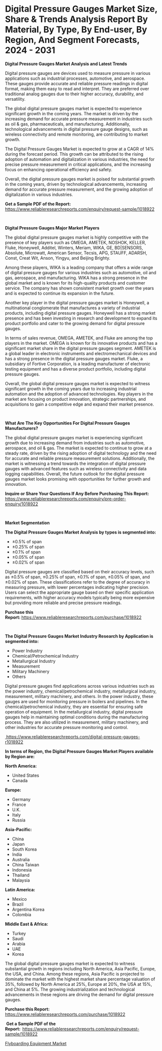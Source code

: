 <p><h1>Digital Pressure Gauges Market Size, Share & Trends Analysis Report By Material, By Type, By End-user, By Region, And Segment Forecasts, 2024 - 2031</h1></p><p><strong>Digital Pressure Gauges Market Analysis and Latest Trends</strong></p>
<p><p>Digital pressure gauges are devices used to measure pressure in various applications such as industrial processes, automotive, and aerospace. These gauges provide accurate and reliable pressure readings in digital format, making them easy to read and interpret. They are preferred over traditional analog gauges due to their higher accuracy, durability, and versatility.</p><p>The global digital pressure gauges market is expected to experience significant growth in the coming years. The market is driven by the increasing demand for accurate pressure measurement in industries such as oil & gas, pharmaceuticals, and manufacturing. Additionally, technological advancements in digital pressure gauge designs, such as wireless connectivity and remote monitoring, are contributing to market growth.</p><p>The Digital Pressure Gauges Market is expected to grow at a CAGR of 14% during the forecast period. This growth can be attributed to the rising adoption of automation and digitalization in various industries, the need for precise pressure measurement in critical applications, and the increasing focus on enhancing operational efficiency and safety.</p><p>Overall, the digital pressure gauges market is poised for substantial growth in the coming years, driven by technological advancements, increasing demand for accurate pressure measurement, and the growing adoption of digitalization in various industries.</p></p>
<p><strong>Get a Sample PDF of the Report:&nbsp;</strong> <a href="https://www.reliableresearchreports.com/enquiry/request-sample/1018922">https://www.reliableresearchreports.com/enquiry/request-sample/1018922</a></p>
<p>&nbsp;</p>
<p><strong>Digital Pressure Gauges Major Market Players</strong></p>
<p><p>The global digital pressure gauges market is highly competitive with the presence of key players such as OMEGA, AMETEK, NOSHOK, KELLER, Fluke, Honeywell, Additel, Winters, Meriam, WIKA, GE, BD|SENSORS, Absolute, Microwatt, American Sensor, Tecsis, APG, STAUFF, ADARSH, Const, Creat Wit, Anson, Yingyu, and Beijing Brighty.</p><p>Among these players, WIKA is a leading company that offers a wide range of digital pressure gauges for various industries such as automotive, oil and gas, aerospace, and manufacturing. WIKA has a strong presence in the global market and is known for its high-quality products and customer service. The company has shown consistent market growth over the years and is expected to continue its expansion in the future.</p><p>Another key player in the digital pressure gauges market is Honeywell, a multinational conglomerate that manufactures a variety of industrial products, including digital pressure gauges. Honeywell has a strong market presence and has been investing in research and development to expand its product portfolio and cater to the growing demand for digital pressure gauges.</p><p>In terms of sales revenue, OMEGA, AMETEK, and Fluke are among the top players in the market. OMEGA is known for its innovative products and has a significant market share in the digital pressure gauges segment. AMETEK is a global leader in electronic instruments and electromechanical devices and has a strong presence in the digital pressure gauges market. Fluke, a subsidiary of Fortive Corporation, is a leading manufacturer of electronic testing equipment and has a diverse product portfolio, including digital pressure gauges.</p><p>Overall, the global digital pressure gauges market is expected to witness significant growth in the coming years due to increasing industrial automation and the adoption of advanced technologies. Key players in the market are focusing on product innovation, strategic partnerships, and acquisitions to gain a competitive edge and expand their market presence.</p></p>
<p>&nbsp;</p>
<p><strong>What Are The Key Opportunities For Digital Pressure Gauges Manufacturers?</strong></p>
<p><p>The global digital pressure gauges market is experiencing significant growth due to increasing demand from industries such as automotive, aerospace, and oil & gas. The market is expected to continue to grow at a steady rate, driven by the rising adoption of digital technology and the need for accurate and reliable pressure measurement solutions. Additionally, the market is witnessing a trend towards the integration of digital pressure gauges with advanced features such as wireless connectivity and data logging capabilities. Overall, the future outlook for the digital pressure gauges market looks promising with opportunities for further growth and innovation.</p></p>
<p><strong>Inquire or Share Your Questions If Any Before Purchasing This Report:</strong> <a href="https://www.reliableresearchreports.com/enquiry/pre-order-enquiry/1018922">https://www.reliableresearchreports.com/enquiry/pre-order-enquiry/1018922</a></p>
<p>&nbsp;</p>
<p><strong>Market Segmentation</strong></p>
<p><strong>The Digital Pressure Gauges Market Analysis by types is segmented into:</strong></p>
<p><ul><li>±0.5% of span</li><li>±0.25% of span</li><li>±0.1% of span</li><li>±0.05% of span</li><li>±0.02% of span</li></ul></p>
<p><p>Digital pressure gauges are classified based on their accuracy levels, such as ±0.5% of span, ±0.25% of span, ±0.1% of span, ±0.05% of span, and ±0.02% of span. These classifications refer to the degree of accuracy in measuring pressure, with lower percentages indicating higher precision. Users can select the appropriate gauge based on their specific application requirements, with higher accuracy models typically being more expensive but providing more reliable and precise pressure readings.</p></p>
<p><strong>Purchase this Report:&nbsp;</strong><a href="https://www.reliableresearchreports.com/purchase/1018922">https://www.reliableresearchreports.com/purchase/1018922</a></p>
<p>&nbsp;</p>
<p><strong>The Digital Pressure Gauges Market Industry Research by Application is segmented into:</strong></p>
<p><ul><li>Power Industry</li><li>Chemical/Petrochemical Industry</li><li>Metallurgical Industry</li><li>Measurement</li><li>Military Machinery</li><li>Others</li></ul></p>
<p><p>Digital pressure gauges find applications across various industries such as the power industry, chemical/petrochemical industry, metallurgical industry, measurement, military machinery, and others. In the power industry, these gauges are used for monitoring pressure in boilers and pipelines. In the chemical/petrochemical industry, they are essential for ensuring safe operation of equipment. In the metallurgical industry, digital pressure gauges help in maintaining optimal conditions during the manufacturing process. They are also utilized in measurement, military machinery, and other industries for accurate pressure monitoring and control.</p></p>
<p><a href="https://www.reliableresearchreports.com/digital-pressure-gauges-r1018922">&nbsp;https://www.reliableresearchreports.com/digital-pressure-gauges-r1018922</a></p>
<p><strong>In terms of Region, the Digital Pressure Gauges Market Players available by Region are:</strong></p>
<p>
    <p> <strong> North America: </strong>
        <ul>
            <li>United States</li>
            <li>Canada</li>
        </ul>
        </p> 
    <p> <strong> Europe: </strong>
        <ul>
            <li>Germany</li>
            <li>France</li>
            <li>U.K.</li>
            <li>Italy</li>
            <li>Russia</li>
        </ul>
        </p> 
    <p> <strong> Asia-Pacific: </strong>
        <ul>
            <li>China</li>
            <li>Japan</li>
            <li>South Korea</li>
            <li>India</li>
            <li>Australia</li>
            <li>China Taiwan</li>
            <li>Indonesia</li>
            <li>Thailand</li>
            <li>Malaysia</li>
        </ul>
        </p> 
    <p> <strong> Latin America: </strong>
        <ul>
            <li>Mexico</li>
            <li>Brazil</li>
            <li>Argentina Korea</li>
            <li>Colombia</li>
        </ul>
        </p> 
    <p> <strong> Middle East & Africa: </strong>
        <ul>
            <li>Turkey</li>
            <li>Saudi</li>
            <li>Arabia</li>
            <li>UAE</li>
            <li>Korea</li>
        </ul>
    </p>
    </p>
<p><p>The global digital pressure gauges market is expected to witness substantial growth in regions including North America, Asia Pacific, Europe, the USA, and China. Among these regions, Asia Pacific is projected to dominate the market with the highest market share percentage valuation of 35%, followed by North America at 25%, Europe at 20%, the USA at 15%, and China at 5%. The growing industrialization and technological advancements in these regions are driving the demand for digital pressure gauges.</p></p>
<p><strong>Purchase this Report: </strong><a href="https://www.reliableresearchreports.com/purchase/1018922">https://www.reliableresearchreports.com/purchase/1018922</a></p>
<p>&nbsp;<strong>Get a Sample PDF of the Report:&nbsp;&nbsp;</strong><a href="https://www.reliableresearchreports.com/enquiry/request-sample/1018922">https://www.reliableresearchreports.com/enquiry/request-sample/1018922</a></p>
<p><strong></strong></p>
<p><p><a href="https://github.com/LouieAltenwert/Market-Research-Report-List-1/blob/main/flyboarding-equipment-market.md">Flyboarding Equipment Market</a></p></p>